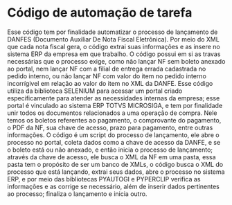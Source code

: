 # Código de automação de tarefa

 Esse código tem por finalidade automatizar o processo de lançamento de DANFES (Documento Auxiliar De Nota Fiscal Eletrônica). Por meio do XML que cada nota fiscal gera, o código extrai suas informações e as insere no sistema ERP da empresa em que trabalho. O código possui em si as travas necessárias que o processo exige, como não lançar NF sem boleto anexado ao portal, nem lançar NF com a filial de entrega errada cadastrada no pedido interno, ou não lançar NF com valor do item no pedido interno incorrígivel em relação ao valor do item no XML da DANFE. Esse código utiliza da biblioteca SELENIUM para acessar um portal criado especificamente para atender as necessidades internas da empresa; esse portal é vinculado ao sistema ERP TOTVS MICROSIGA, e tem por finalidade unir todos os documentos relacionados a uma operação de compra. Nele temos os boletos referentes ao pagamento, o comprovante do pagamento, o PDF da NF, sua chave de acesso, prazo para pagamento, entre outras informações. O código é um script do processo de lançamento, ele abre o processo no portal, coleta dados como a chave de acesso da DANFE, e se o boleto está ou não anexado, e então inicia o processo de lançamento; através da chave de acesso, ele busca o XML da NF em uma pasta, essa pasta tem o propósito de ser um banco de XMLs, o código busca o XML do processo que está lançando, extrai seus dados, abre o processo no sistema ERP, e por meio das bibliotecas PYAUTOGI e PYPERCLIP verifica as informações e as corrige se necessário, além de inserir dados pertinentes ao processo; finaliza o lançamento e inicia outro.
